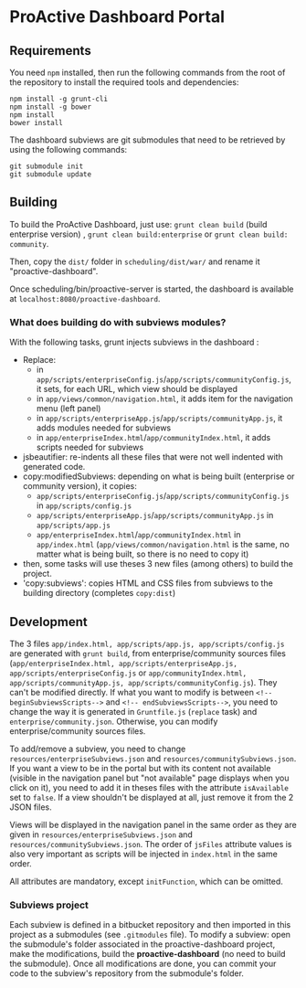 # ProActive Dashboard Portal

## Requirements

You need `npm` installed, then run the following commands from the root of the repository to install the required tools and dependencies:
```
npm install -g grunt-cli
npm install -g bower
npm install
bower install
```

The dashboard subviews are git submodules that need to be retrieved by using the following commands:
```
git submodule init
git submodule update
```

## Building

To build the ProActive Dashboard, just use: `grunt clean build` (build enterprise version) , `grunt clean build:enterprise` or `grunt clean build: community`.

Then, copy the `dist/` folder in `scheduling/dist/war/` and rename it "proactive-dashboard".

Once scheduling/bin/proactive-server is started, the dashboard is available at `localhost:8080/proactive-dashboard`.

### What does building do with subviews modules?

With the following tasks, grunt injects subviews in the dashboard :
* Replace:  
  * in `app/scripts/enterpriseConfig.js`/`app/scripts/communityConfig.js`, it sets, for each URL, which view should be displayed
  * in `app/views/common/navigation.html`, it adds item for the navigation menu (left panel)
  * in `app/scripts/enterpriseApp.js`/`app/scripts/communityApp.js`, it adds modules needed for subviews
  * in `app/enterpriseIndex.html`/`app/communityIndex.html`, it adds scripts needed for subviews
* jsbeautifier: re-indents all these files that were not well indented with generated code.
* copy:modifiedSubviews: depending on what is being built (enterprise or community version), it copies:
  * `app/scripts/enterpriseConfig.js`/`app/scripts/communityConfig.js` in `app/scripts/config.js` 
  * `app/scripts/enterpriseApp.js`/`app/scripts/communityApp.js` in `app/scripts/app.js` 
  * `app/enterpriseIndex.html`/`app/communityIndex.html` in `app/index.html` 
  (`app/views/common/navigation.html` is the same, no matter what is being built, so there is no need to copy it)
* then, some tasks will use theses 3 new files (among others) to build the project.
* 'copy:subviews': copies HTML and CSS files from subviews to the building directory (completes `copy:dist`)

## Development

The 3 files `app/index.html, app/scripts/app.js, app/scripts/config.js` are generated with `grunt build`, from enterprise/community sources files (`app/enterpriseIndex.html, app/scripts/enterpriseApp.js, app/scripts/enterpriseConfig.js` or `app/communityIndex.html, app/scripts/communityApp.js, app/scripts/communityConfig.js`). They can't be modified directly. If what you want to modify is between `<!-- beginSubviewsScripts-->` and `<!-- endSubviewsScripts-->`, you need to change the way it is generated in `Gruntfile.js` (`replace` task) and `enterprise/community.json`. Otherwise, you can modify enterprise/community sources files.

To add/remove a subview, you need to change `resources/enterpriseSubviews.json` and `resources/communitySubviews.json`. If you want a view to be in the portal but with its content not available (visible in the navigation panel but "not available" page displays when you click on it), you need to add it in theses files with the attribute `isAvailable` set to `false`. If a view shouldn't be displayed at all, just remove it from the 2 JSON files. 

Views will be displayed in the navigation panel in the same order as they are given in `resources/enterpriseSubviews.json` and `resources/communitySubviews.json`. The order of `jsFiles` attribute values is also very important as scripts will be injected in `index.html` in the same order.

All attributes are mandatory, except `initFunction`, which can be omitted.

### Subviews project

Each subview is defined in a bitbucket repository and then imported in this project as a submodules (see `.gitmodules` file).
To modify a subview: open the submodule's folder associated in the proactive-dashboard project, make the modifications, build the **proactive-dashboard** (no need to build the submodule). Once all modifications are done, you can commit your code to the subview's repository from the submodule's folder. 

